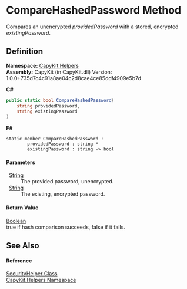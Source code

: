 # CompareHashedPassword Method


Compares an unencrypted *providedPassword* with a stored, encrypted *existingPassword*.



## Definition
**Namespace:** <a href="N_CapyKit_Helpers">CapyKit.Helpers</a>  
**Assembly:** CapyKit (in CapyKit.dll) Version: 1.0.0+735d7c4c91a8ae04c2d8cae4ce85ddf4909e5b7d

**C#**
``` C#
public static bool CompareHashedPassword(
	string providedPassword,
	string existingPassword
)
```
**F#**
``` F#
static member CompareHashedPassword : 
        providedPassword : string * 
        existingPassword : string -> bool 
```



#### Parameters
<dl><dt>  <a href="https://learn.microsoft.com/dotnet/api/system.string" target="_blank" rel="noopener noreferrer">String</a></dt><dd>The provided password, unencrypted.</dd><dt>  <a href="https://learn.microsoft.com/dotnet/api/system.string" target="_blank" rel="noopener noreferrer">String</a></dt><dd>The existing, encrypted password.</dd></dl>

#### Return Value
<a href="https://learn.microsoft.com/dotnet/api/system.boolean" target="_blank" rel="noopener noreferrer">Boolean</a>  
true if hash comparison succeeds, false if it fails.

## See Also


#### Reference
<a href="T_CapyKit_Helpers_SecurityHelper">SecurityHelper Class</a>  
<a href="N_CapyKit_Helpers">CapyKit.Helpers Namespace</a>  
